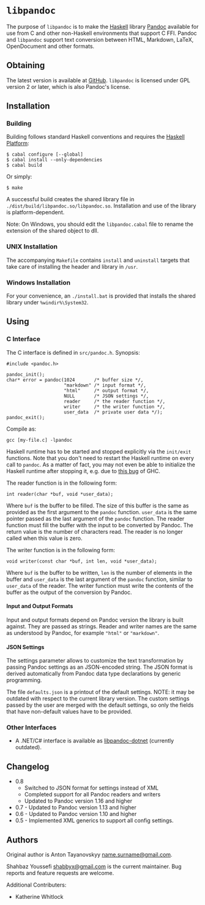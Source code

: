 # `libpandoc`

The purpose of `libpandoc` is to make the [Haskell][haskell] library
[Pandoc][pandoc] available for use from C and other non-Haskell
environments that support C FFI.  Pandoc and `libpandoc` support
text conversion between HTML, Markdown, LaTeX, OpenDocument and other
formats.


## Obtaining

The latest version is available at [GitHub][libpandoc].  `libpandoc`
is licensed under GPL version 2 or later, which is also Pandoc's
license.


## Installation

### Building

Building follows standard Haskell conventions and requires the
[Haskell Platform][haskell-platform]:

    $ cabal configure [--global]
    $ cabal install --only-dependencies
    $ cabal build

Or simply:

    $ make

A successful build creates the shared library file in
`./dist/build/libpandoc.so/libpandoc.so`.  Installation and use of
the library is platform-dependent.

Note: On Windows, you should edit the `libpandoc.cabal` file to rename
the extension of the shared object to dll.

[haskell-platform]: http://hackage.haskell.org/platform/

### UNIX Installation

The accompanying `Makefile` contains `install` and `uninstall` targets
that take care of installing the header and library in `/usr`.

### Windows Installation

For your convenience, an `./install.bat` is provided that installs the
shared library under `%windir%\System32`.

## Using

### C Interface

The C interface is defined in `src/pandoc.h`. Synopsis:

    #include <pandoc.h>

    pandoc_init();
    char* error = pandoc(1024       /* buffer size */,
                         "markdown" /* input format */,
                         "html"     /* output format */,
                         NULL       /* JSON settings */,
                         reader     /* the reader function */,
                         writer     /* the writer function */,
                         user_data  /* private user data */);
    pandoc_exit();

Compile as:

    gcc [my-file.c] -lpandoc

Haskell runtime has to be started and stopped explicitly via the
`init/exit` functions.  Note that you don't need to restart the Haskell runtime
on every call to `pandoc`.  As a matter of fact, you may not even be able to
initialize the Haskell runtime after stopping it, e.g. due to
[this bug](https://downloads.haskell.org/%7Eghc/7.8.2/docs/html/users_guide/bugs-and-infelicities.html#infelicities-ffi)
of GHC.

The reader function is in the following form:

    int reader(char *buf, void *user_data);

Where `buf` is the buffer to be filled.  The size of this buffer is the same
as provided as the first argument to the `pandoc` function.  `user_data` is
the same pointer passed as the last argument of the `pandoc` function.  The
reader function must fill the buffer with the input to be converted by Pandoc.
The return value is the number of characters read. The reader is no longer called
when this value is zero.

The writer function is in the following form:

    void writer(const char *buf, int len, void *user_data);

Where `buf` is the buffer to be written, `len` is the number of elements in
the buffer and `user_data` is the last argument of the `pandoc` function,
similar to `user_data` of the reader.  The writer function must write the
contents of the buffer as the output of the conversion by Pandoc.


#### Input and Output Formats

Input and output formats depend on Pandoc version the library is built
against.  They are passed as strings.  Reader and writer names are the same
as understood by Pandoc, for example `"html"` or `"markdown"`.


#### JSON Settings

The settings parameter allows to customize the text transformation by
passing Pandoc settings as an JSON-encoded string.  The JSON format is
derived automatically from Pandoc data type declarations by generic
programming.

The file `defaults.json` is a printout of the default settings.  NOTE: it may be outdated
with respect to the current library version.  The custom settings
passed by the user are merged with the default settings, so only the
fields that have non-default values have to be provided.


### Other Interfaces

  * A .NET/C# interface is available as [libpandoc-dotnet][libpandoc-dotnet]
    (currently outdated).


## Changelog

  * 0.8
    - Switched to JSON format for settings instead of XML
    - Completed support for all Pandoc readers and writers
    - Updated to Pandoc version 1.16 and higher
  * 0.7 - Updated to Pandoc version 1.13 and higher
  * 0.6 - Updated to Pandoc version 1.10 and higher
  * 0.5 - Implemented XML generics to support all config settings.


## Authors

Original author is Anton Tayanovskyy <name.surname@gmail.com>.

Shahbaz Youssefi <shabbyx@gmail.com> is the current maintainer.  Bug reports and
feature requests are welcome.

Additional Contributers:

- Katherine Whitlock


[haskell]:          http://www.haskell.org
[pandoc]:           http://johnmacfarlane.net/pandoc/
[libpandoc]:        http://github.com/ShabbyX/libpandoc/
[libpandoc-dotnet]: http://github.com/toyvo/libpandoc-dotnet/
